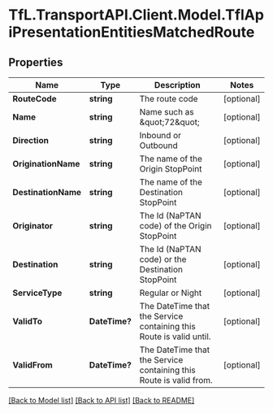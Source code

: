 # TfL.TransportAPI.Client.Model.TflApiPresentationEntitiesMatchedRoute
## Properties

Name | Type | Description | Notes
------------ | ------------- | ------------- | -------------
**RouteCode** | **string** | The route code | [optional] 
**Name** | **string** | Name such as \&quot;72\&quot; | [optional] 
**Direction** | **string** | Inbound or Outbound | [optional] 
**OriginationName** | **string** | The name of the Origin StopPoint | [optional] 
**DestinationName** | **string** | The name of the Destination StopPoint | [optional] 
**Originator** | **string** | The Id (NaPTAN code) of the Origin StopPoint | [optional] 
**Destination** | **string** | The Id (NaPTAN code) or the Destination StopPoint | [optional] 
**ServiceType** | **string** | Regular or Night | [optional] 
**ValidTo** | **DateTime?** | The DateTime that the Service containing this Route is valid until. | [optional] 
**ValidFrom** | **DateTime?** | The DateTime that the Service containing this Route is valid from. | [optional] 

[[Back to Model list]](../../TfL.TransportAPI.Client/docs/README.md#documentation-for-models) [[Back to API list]](../../TfL.TransportAPI.Client/docs/README.md#documentation-for-api-endpoints) [[Back to README]](../../TfL.TransportAPI.Client/docs/README.md)

